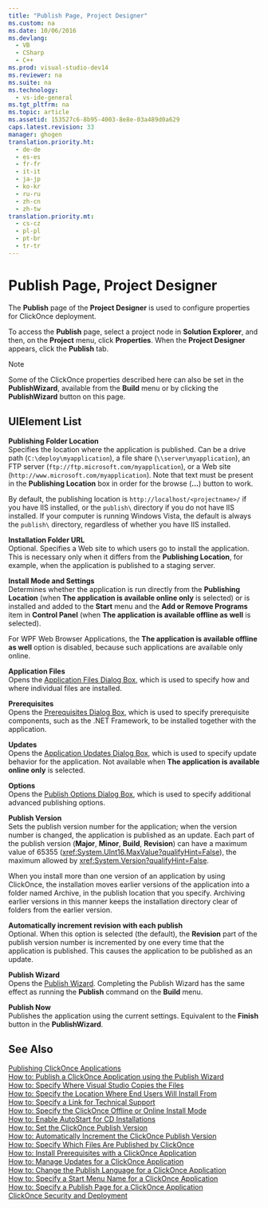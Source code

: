 ```yaml
---
title: "Publish Page, Project Designer"
ms.custom: na
ms.date: 10/06/2016
ms.devlang: 
  - VB
  - CSharp
  - C++
ms.prod: visual-studio-dev14
ms.reviewer: na
ms.suite: na
ms.technology: 
  - vs-ide-general
ms.tgt_pltfrm: na
ms.topic: article
ms.assetid: 153527c6-8b95-4003-8e8e-03a489d0a629
caps.latest.revision: 33
manager: ghogen
translation.priority.ht: 
  - de-de
  - es-es
  - fr-fr
  - it-it
  - ja-jp
  - ko-kr
  - ru-ru
  - zh-cn
  - zh-tw
translation.priority.mt: 
  - cs-cz
  - pl-pl
  - pt-br
  - tr-tr
---
```

# Publish Page, Project Designer
The **Publish** page of the **Project Designer** is used to configure properties for ClickOnce deployment.  
  
 To access the **Publish** page, select a project node in **Solution Explorer**, and then, on the **Project** menu, click **Properties**. When the **Project Designer** appears, click the **Publish** tab.  
  
> [!NOTE]
>  Some of the ClickOnce properties described here can also be set in the **PublishWizard**, available from the **Build** menu or by clicking the **PublishWizard** button on this page.  
  
## UIElement List  
 **Publishing Folder Location**  
 Specifies the location where the application is published. Can be a drive path (`C:\deploy\myapplication`), a file share (`\\server\myapplication`), an FTP server (`ftp://ftp.microsoft.com/myapplication`), or a Web site (`http://www.microsoft.com/myapplication`). Note that text must be present in the **Publishing Location** box in order for the browse (**...**) button to work.  
  
 By default, the publishing location is `http://localhost/<projectname>/` if you have IIS installed, or the `publish\` directory if you do not have IIS installed. If your computer is running Windows Vista, the default is always the `publish\` directory, regardless of whether you have IIS installed.  
  
 **Installation Folder URL**  
 Optional. Specifies a Web site to which users go to install the application. This is necessary only when it differs from the **Publishing Location**, for example, when the application is published to a staging server.  
  
 **Install Mode and Settings**  
 Determines whether the application is run directly from the **Publishing Location** (when **The application is available online only** is selected) or is installed and added to the **Start** menu and the **Add or Remove Programs** item in **Control Panel** (when **The application is available offline as well** is selected).  
  
 For WPF Web Browser Applications, the **The application is available offline as well** option is disabled, because such applications are available only online.  
  
 **Application Files**  
 Opens the [Application Files Dialog Box](assetId:///b06dff3a-b87a-4caf-996b-7a4acf8137a8), which is used to specify how and where individual files are installed.  
  
 **Prerequisites**  
 Opens the [Prerequisites Dialog Box](../VS_IDE/Prerequisites-Dialog-Box.md), which is used to specify prerequisite components, such as the .NET Framework, to be installed together with the application.  
  
 **Updates**  
 Opens the [Application Updates Dialog Box](assetId:///8eca8743-8e68-4d04-bfd5-4dc0a9b2934f), which is used to specify update behavior for the application. Not available when **The application is available online only** is selected.  
  
 **Options**  
 Opens the [Publish Options Dialog Box](assetId:///fd9baa1b-7311-4f9e-8ffb-ae50cf110592), which is used to specify additional advanced publishing options.  
  
 **Publish Version**  
 Sets the publish version number for the application; when the version number is changed, the application is published as an update. Each part of the publish version (**Major**, **Minor**, **Build**, **Revision**) can have a maximum value of 65355 (<xref:System.UInt16.MaxValue?qualifyHint=False>), the maximum allowed by <xref:System.Version?qualifyHint=False>.  
  
 When you install more than one version of an application by using ClickOnce, the installation moves earlier versions of the application into a folder named Archive, in the publish location that you specify. Archiving earlier versions in this manner keeps the installation directory clear of folders from the earlier version.  
  
 **Automatically increment revision with each publish**  
 Optional. When this option is selected (the default), the **Revision** part of the publish version number is incremented by one every time that the application is published. This causes the application to be published as an update.  
  
 **Publish Wizard**  
 Opens the [Publish Wizard](assetId:///fc6abebd-13d6-48e4-a567-fbc52dad0872). Completing the Publish Wizard has the same effect as running the **Publish** command on the **Build** menu.  
  
 **Publish Now**  
 Publishes the application using the current settings. Equivalent to the **Finish** button in the **PublishWizard**.  
  
## See Also  
 [Publishing ClickOnce Applications](../VS_IDE/Publishing-ClickOnce-Applications.md)   
 [How to: Publish a ClickOnce Application using the Publish Wizard](../VS_IDE/How-to--Publish-a-ClickOnce-Application-using-the-Publish-Wizard.md)   
 [How to: Specify Where Visual Studio Copies the Files](../VS_IDE/How-to--Specify-Where-Visual-Studio-Copies-the-Files.md)   
 [How to: Specify the Location Where End Users Will Install From](../VS_IDE/How-to--Specify-the-Location-Where-End-Users-Will-Install-From.md)   
 [How to: Specify a Link for Technical Support](../VS_IDE/How-to--Specify-a-Link-for-Technical-Support.md)   
 [How to: Specify the ClickOnce Offline or Online Install Mode](../VS_IDE/How-to--Specify-the-ClickOnce-Offline-or-Online-Install-Mode.md)   
 [How to: Enable AutoStart for CD Installations](../VS_IDE/How-to--Enable-AutoStart-for-CD-Installations.md)   
 [How to: Set the ClickOnce Publish Version](../VS_IDE/How-to--Set-the-ClickOnce-Publish-Version.md)   
 [How to: Automatically Increment the ClickOnce Publish Version](../VS_IDE/How-to--Automatically-Increment-the-ClickOnce-Publish-Version.md)   
 [How to: Specify Which Files Are Published by ClickOnce](../VS_IDE/How-to--Specify-Which-Files-Are-Published-by-ClickOnce.md)   
 [How to: Install Prerequisites with a ClickOnce Application](../VS_IDE/How-to--Install-Prerequisites-with-a-ClickOnce-Application.md)   
 [How to: Manage Updates for a ClickOnce Application](../VS_IDE/How-to--Manage-Updates-for-a-ClickOnce-Application.md)   
 [How to: Change the Publish Language for a ClickOnce Application](../VS_IDE/How-to--Change-the-Publish-Language-for-a-ClickOnce-Application.md)   
 [How to: Specify a Start Menu Name for a ClickOnce Application](../VS_IDE/How-to--Specify-a-Start-Menu-Name-for-a-ClickOnce-Application.md)   
 [How to: Specify a Publish Page for a ClickOnce Application](../VS_IDE/How-to--Specify-a-Publish-Page-for-a-ClickOnce-Application.md)   
 [ClickOnce Security and Deployment](../VS_IDE/ClickOnce-Security-and-Deployment.md)
